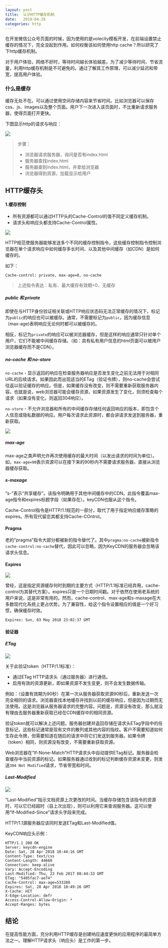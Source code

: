 ```yaml
---
layout: post
title:  认识HTTP缓存机制
date:   2018-04-28
categories: http
---
```


在开发微信公众号页面的时候，因为使用的是volecity模板开发，在前端设置禁止缓存的情况下，完全没起到作用。如何权衡该如何使用http cache？所以研究了下http缓存机制。

对于用户体验，网络不好时，等待时间越长体验越差。为了减少等待时间、节省流量，利用http缓存机制是不可避免的。通过了解其工作原理，可以减少延迟和带宽，提高用户体验。



### 什么是缓存

缓存无处不在。可以通过使用空间存储内容来节省时间。比如浏览器可以保存css、js、images以及整个页面。用户下一次进入该页面时，不比重新请求服务器，使得页面打开更快。

下图显示http的请求与响应：

![](/assets/images/HTTP_request.png)

> 步骤：
>
> * 浏览器请求服务器，询问是否有index.html
> * 服务器查找index.html
> * 服务器查到index.html，并拿给浏览器
> * 浏览器得到资源，加载显示给用户



## HTTP缓存头

#### 1.缓存控制

* 所有资源都可以通过HTTP头的Cache-Control的值不同定义缓存机制。
* 请求头和响应头都支持Cache-Control属性。

![](/assets/images/cache-control.jpg)



HTTP规范使服务器能够发送多个不同的缓存控制指令，这些缓存控制指令控制浏览器在单个请求响应中如何缓存多长时间、以及其他中间缓存（如CDN）是如何缓存的。

如下：

```http
Cache-control: private, max-age=0, no-cache
```

>上述指令表达：私有、最大缓存有效期=0、无缓存



##### public 和 private

即使在与HTTP身份验证相关联或HTTP响应状态码无法正常缓存的情况下，标记为`public`的响应也可以被缓存。通常，不需要标记为`public`，因为缓存信息（max-age)表明响应无论何时都可以被缓存的。

相反，标记为`private`的响应可以被浏览器缓存，但是这样的响应通常只针对单个用户，它们不能被中间缓存存储。（如：具有私有用户信息的html页面可以被用户浏览器缓存而不是CDN）。



##### no-cache 和 no-store

`no-cache` - 显示返回的响应在检查服务器响应是否发生变化之前无法用于对相同URL的后续请求。如果因此而出现适当的ETag（验证令牌），则no-cache会尝试往返以验证缓存的响应。但是，如果缓存没有改变，则不需要重新获取服务器内容。也就是说，web浏览器可能会缓存资源，如果资源发生了变化，则须检查每个请求（如果没有变化，则返回304响应）。



`no-store` - 不允许浏览器和所有的中间缓存存储任何返回响应的版本，即包含个人信息或隐私数据的响应。用户每次请求此资源时，都会讲请求发送到服务器，重新获取。

![](/assets/images/no-cache.jpg)



##### max-age

max-age之类声明允许再次使用缓存的最大时间（以发出请求的时间为单位）。如，`max-age=90`表示资源可以在接下来的90秒内不需要请求服务器，直接从浏览器缓存获取。



##### s-maxage

“s-”表示“共享缓存”。该指令明确用于其他中间缓存中的CDN。此指令覆盖max-age指令和expires标题字段（如果存在）。keyCDN也服从这个指令。

Cache-Control指令是HTTP/1.1规范的一部分，取代了用于指定响应缓存策略的expires。所有现代留恋其都支持Cache-COntrol。



#### Pragma

老的“pragma”指令大部分都被新的指令替代了。其中`pragma:no-cache`被新指令`cache-control:no-cache`替代，因此可以忽略，因为KeyCDN的服务器会忽略该请求头信息。



#### Expires

![](/assets/images/expires.jpg)

曾经，这是指定资源缓存何时到期的主要方式（HTTP/1.1标准已经弃用，cache-control为其替代方案）。expires只是一个日期时间戳。对于依然在使用老系统的用户来说，这是非常有用的。然而，cache-control、max-age和s-maxage在大多数现代化系统上更占优势。为了兼容性，给这个指令设置相应的值是一个好习惯，确保缓存时效。

```http
Expires: Sun, 03 May 2018 23:02:37 GMT
```



#### 验证器

##### ETag

![](/assets/images/etag.jpg)

关于此验证token（HTTP/1.1标准）：

* 通过ETag HTTP请求头（通过服务器）进行通信。
* 启用有效的资源更新，即如果资源不发生变更，则不会发生数据传输。

例如：（设置有效期为90秒）在第一次从服务器获取资源90秒后，重新发送一次完全相同的请求。浏览器查找本地缓存并找到以前的缓存响应，但是因为过期而无法使用。这是浏览器从服务器请求的完整内容。问题是，资源没有改变，那么就没有理由去服务器重新获取已经在CDN缓存中的相同资源。

验证token就可以解决上述问题。服务器创建并返回存储在请求头ETag字段中的任意标记，这些标记通常是现有文件的散列或其他内容的指纹。客户不需要知道如何生存此令牌，但需要知道在随后的请求中将它们发送到服务器。如果令牌（token）相同，则资源没有改变，不需要重新获取资源。

Web浏览器在“If-None-Match”HTTP请求头中自动提供ETag标记。服务器会检查缓存中当前资源的标记。如果服务器通过收到的标记判断缓存资源未变更，则发送`304 Not Modified`请求，节省带宽和时间。



##### Last-Modified

![](/assets/images/last-modified.jpg)

“Last-Modified”指示文档资源上次更改的时间。当缓存存储包含该指令的资源时，可以它已经超时（自上次出现），则可以利用它来查询服务器。这可以使用“If-Modified-Since”请求头字段来完成。

HTTP/1.1源服务器应该同时发送ETag和Last-Modified值。

KeyCDN响应头示例：

```http
HTTP/1.1 200 OK
Server: keycdn-engine
Date: Sat, 28 Apr 2018 10:44:16 GMT
Content-Type: text/css
Content-Length: 44660
Connection: keep-alive
Vary: Accept-Encoding
Last-Modified: Thu, 23 Feb 2017 08:44:33 GMT
ETag: "5485fac7-ae74"
Cache-Control: max-age=533280
Expires: Sat, 28 Apr 2018 10:49:16 GMT
X-Cache: HIT
X-Edge-Location: defr
Access-Control-Allow-Origin: *
Accept-Ranges: bytes
```

## 结论

在提高性能方面，充分利用HTTP缓存是创建响应速度更快的应用程序的最简单方法之一。理解HTTP请求头（响应头）是工作的第一步。























